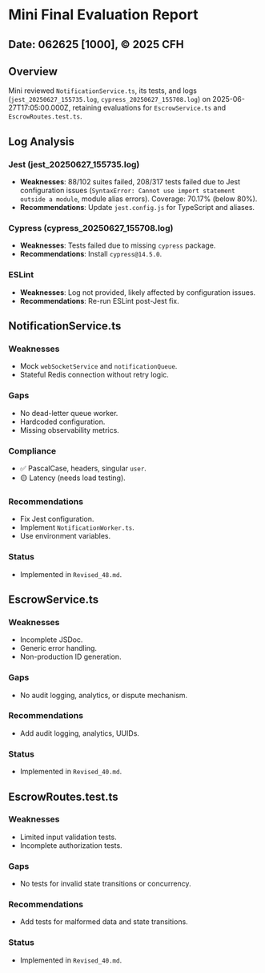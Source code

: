 # Mini Final Evaluation Report
## Date: 062625 [1000], © 2025 CFH

## Overview
Mini reviewed `NotificationService.ts`, its tests, and logs (`jest_20250627_155735.log`, `cypress_20250627_155708.log`) on 2025-06-27T17:05:00.000Z, retaining evaluations for `EscrowService.ts` and `EscrowRoutes.test.ts`.

## Log Analysis
### Jest (jest_20250627_155735.log)
- **Weaknesses**: 88/102 suites failed, 208/317 tests failed due to Jest configuration issues (`SyntaxError: Cannot use import statement outside a module`, module alias errors). Coverage: 70.17% (below 80%).
- **Recommendations**: Update `jest.config.js` for TypeScript and aliases.
### Cypress (cypress_20250627_155708.log)
- **Weaknesses**: Tests failed due to missing `cypress` package.
- **Recommendations**: Install `cypress@14.5.0`.
### ESLint
- **Weaknesses**: Log not provided, likely affected by configuration issues.
- **Recommendations**: Re-run ESLint post-Jest fix.

## NotificationService.ts
### Weaknesses
- Mock `webSocketService` and `notificationQueue`.
- Stateful Redis connection without retry logic.
### Gaps
- No dead-letter queue worker.
- Hardcoded configuration.
- Missing observability metrics.
### Compliance
- ✅ PascalCase, headers, singular `user`.
- 🟡 Latency (needs load testing).
### Recommendations
- Fix Jest configuration.
- Implement `NotificationWorker.ts`.
- Use environment variables.
### Status
- Implemented in `Revised_48.md`.

## EscrowService.ts
### Weaknesses
- Incomplete JSDoc.
- Generic error handling.
- Non-production ID generation.
### Gaps
- No audit logging, analytics, or dispute mechanism.
### Recommendations
- Add audit logging, analytics, UUIDs.
### Status
- Implemented in `Revised_40.md`.

## EscrowRoutes.test.ts
### Weaknesses
- Limited input validation tests.
- Incomplete authorization tests.
### Gaps
- No tests for invalid state transitions or concurrency.
### Recommendations
- Add tests for malformed data and state transitions.
### Status
- Implemented in `Revised_40.md`.
